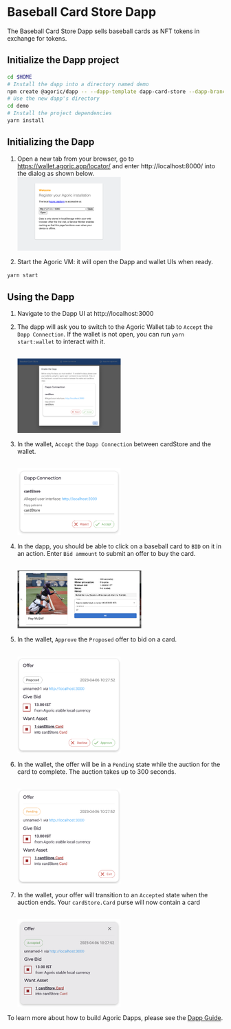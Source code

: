 # Baseball Card Store Dapp

The Baseball Card Store Dapp sells baseball cards as NFT tokens in exchange for tokens.

## Initialize the Dapp project

```sh
cd $HOME
# Install the dapp into a directory named demo
npm create @agoric/dapp -- --dapp-template dapp-card-store --dapp-branch mhofman/hack-getting-started demo
# Use the new dapp's directory
cd demo
# Install the project dependencies
yarn install
```

## Initializing the Dapp

1. Open a new tab from your browser, go to https://wallet.agoric.app/locator/ and enter http://localhost:8000/ into the
   dialog as shown below.
   <br/><img width="50%" src="./readme-assets/locator.png">

2. Start the Agoric VM: it will open the Dapp and wallet UIs when ready.
```sh
yarn start
```

## Using the Dapp

1. Navigate to the Dapp UI at http://localhost:3000

2. The dapp will ask you to switch to the Agoric Wallet tab to `Accept` the `Dapp Connection`.
   If the wallet is not open, you can run `yarn start:wallet` to interact with it.

   <br/><img width="50%" src="./readme-assets/must-enable-dapp.png">

3. In the wallet, `Accept` the `Dapp Connection` between cardStore and the wallet.

   <br/><img width="50%" src="./readme-assets/accept-dapp-connection.png">

4. In the dapp, you should be able to click on a baseball card to `BID` on it in an action. Enter `Bid ammount` to submit an offer to buy the card.

   <br/><img width="60%" src="./readme-assets/bid-on-card.png">

5. In the wallet, `Approve` the `Proposed` offer to bid on a card.

   <br/><img width="50%" src="./readme-assets/proposed-offer.png">

6. In the wallet, the offer will be in a `Pending` state while the auction for the card to complete. The auction takes up to 300 seconds.

   <br/><img width="50%" src="./readme-assets/pending-offer.png">

7. In the wallet, your offer will transition to an `Accepted` state when the auction ends. Your `cardStore.Card` purse will now contain a card

   <br/><img width="50%" src="./readme-assets/accepted-offer.png">

To learn more about how to build Agoric Dapps, please see the [Dapp Guide](https://agoric.com/documentation/dapps/).
